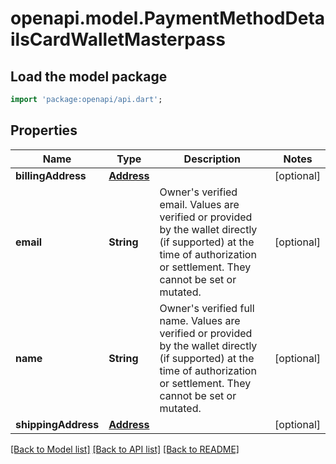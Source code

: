 # openapi.model.PaymentMethodDetailsCardWalletMasterpass

## Load the model package
```dart
import 'package:openapi/api.dart';
```

## Properties
Name | Type | Description | Notes
------------ | ------------- | ------------- | -------------
**billingAddress** | [**Address**](Address.md) |  | [optional] 
**email** | **String** | Owner's verified email. Values are verified or provided by the wallet directly (if supported) at the time of authorization or settlement. They cannot be set or mutated. | [optional] 
**name** | **String** | Owner's verified full name. Values are verified or provided by the wallet directly (if supported) at the time of authorization or settlement. They cannot be set or mutated. | [optional] 
**shippingAddress** | [**Address**](Address.md) |  | [optional] 

[[Back to Model list]](../README.md#documentation-for-models) [[Back to API list]](../README.md#documentation-for-api-endpoints) [[Back to README]](../README.md)



